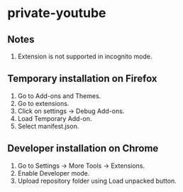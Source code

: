 # private-youtube

## Notes
1. Extension is not supported in incognito mode.

## Temporary installation on Firefox
1. Go to Add-ons and Themes.
2. Go to extensions. 
3. Click on settings -> Debug Add-ons.
4. Load Temporary Add-on.
5. Select manifest.json.

## Developer installation on Chrome
1. Go to Settings -> More Tools -> Extensions.
2. Enable Developer mode.
3. Upload repository folder using Load unpacked button.